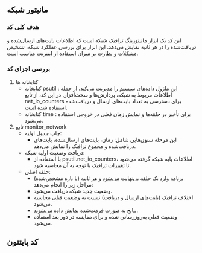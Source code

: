 ## مانیتور شبکه

### هدف کلی کد
این کد یک ابزار مانیتورینگ ترافیک شبکه است که اطلاعات بایت‌های ارسال‌شده و دریافت‌شده را در هر ثانیه نمایش می‌دهد. این ابزار برای بررسی عملکرد شبکه، تشخیص مشکلات و نظارت بر میزان استفاده از اینترنت مناسب است.

### بررسی اجزای کد
1. کتابخانه ها
   - کتابخانه psutil : این ماژول داده‌های سیستم را مدیریت می‌کند، از جمله اطلاعات مربوط به شبکه، پردازش‌ها و سخت‌افزار. در این کد، از تابع net_io_counters برای دسترسی به تعداد بایت‌های ارسال و دریافت‌شده استفاده شده است.
   - کتابخانه time : برای تأخیر در حلقه‌ها و نمایش زمان فعلی در خروجی استفاده می‌شود.
2. تابع monitor_network
   - چاپ جدول اولیه:
       - این مرحله ستون‌هایی شامل: زمان، بایت‌های ارسال‌شده، بایت‌های دریافت‌شده و مجموع ترافیک را نمایش می‌دهد.
   - دریافت وضعیت اولیه شبکه:
       - با استفاده از psutil.net_io_counters، اطلاعات پایه شبکه گرفته می‌شود تا تغییرات ترافیک با توجه به آن محاسبه شود.
   - حلقه اصلی:
       - برنامه وارد یک حلقه بی‌نهایت می‌شود و هر ثانیه (یا بازه مشخص‌شده) مراحل زیر را انجام می‌دهد:
       - وضعیت جدید شبکه دریافت می‌شود.
       - اختلاف ترافیک (بایت‌های ارسال و دریافت) نسبت به وضعیت قبلی محاسبه می‌شود.
       - نتایج به صورت فرمت‌شده نمایش داده می‌شوند.
       - وضعیت فعلی به‌روزرسانی شده و برای مقایسه در دور بعد استفاده می‌شود.
         
## کد پایتتون
```python

```
